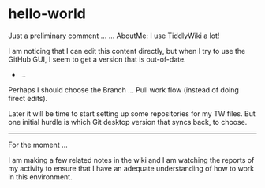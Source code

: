 # hello-world
Just a preliminary comment ... 
... AboutMe:  I use TiddlyWiki a lot!

I am noticing that I can edit this content directly, but when I try to use the GitHub GUI, I seem to get a version that is out-of-date.
* ...

Perhaps I should choose the Branch ... Pull work flow (instead of doing firect edits).

Later it will be time to start setting up some repositories for my TW files.
But one initial hurdle is which Git desktop version that syncs back, to choose.

<hr>

For the moment ...

I am making a few related notes in the wiki and I am watching the reports of my activity to ensure that I have an adequate understanding of how to work in this environment.
